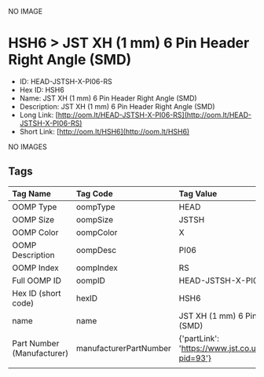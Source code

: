 


  
NO IMAGE  
# HSH6 > JST XH (1 mm) 6 Pin Header Right Angle (SMD)

- ID: HEAD-JSTSH-X-PI06-RS
- Hex ID: HSH6
- Name: JST XH (1 mm) 6 Pin Header Right Angle (SMD)
- Description: JST XH (1 mm) 6 Pin Header Right Angle (SMD)
- Long Link: [http://oom.lt/HEAD-JSTSH-X-PI06-RS](http://oom.lt/HEAD-JSTSH-X-PI06-RS)
- Short Link: [http://oom.lt/HSH6](http://oom.lt/HSH6)
  
NO IMAGES  
## Tags
  

|Tag Name|Tag Code|Tag Value|
| :--- | :--- | :--- |
|OOMP Type|oompType|HEAD|
|OOMP Size|oompSize|JSTSH|
|OOMP Color|oompColor|X|
|OOMP Description|oompDesc|PI06|
|OOMP Index|oompIndex|RS|
|Full OOMP ID|oompID|HEAD-JSTSH-X-PI06-RS|
|Hex ID (short code)|hexID|HSH6|
|name|name|JST XH (1 mm) 6 Pin Header Right Angle (SMD)|
|Part Number (Manufacturer)|manufacturerPartNumber|{'partLink': 'https://www.jst.co.uk/productSeries.php?pid=93'}|
||||
